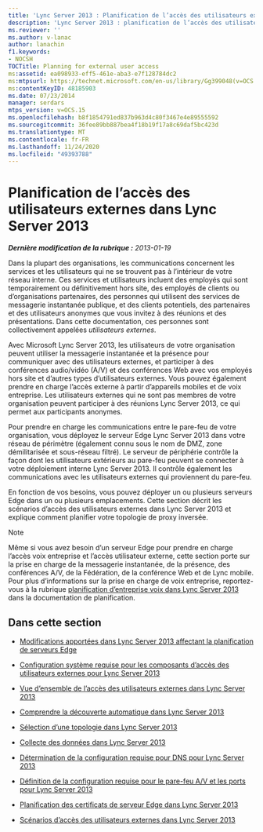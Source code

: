 ```yaml
---
title: 'Lync Server 2013 : Planification de l’accès des utilisateurs externes'
description: 'Lync Server 2013 : planification de l’accès des utilisateurs externes.'
ms.reviewer: ''
ms.author: v-lanac
author: lanachin
f1.keywords:
- NOCSH
TOCTitle: Planning for external user access
ms:assetid: ea098933-eff5-461e-aba3-e7f128784dc2
ms:mtpsurl: https://technet.microsoft.com/en-us/library/Gg399048(v=OCS.15)
ms:contentKeyID: 48185903
ms.date: 07/23/2014
manager: serdars
mtps_version: v=OCS.15
ms.openlocfilehash: b8f1854791ed837b963d4c80f3467e4e89555592
ms.sourcegitcommit: 36fee89bb887bea4f18b19f17a8c69daf5bc423d
ms.translationtype: MT
ms.contentlocale: fr-FR
ms.lasthandoff: 11/24/2020
ms.locfileid: "49393788"
---
```

# <a name="planning-for-external-user-access-in-lync-server-2013"></a>Planification de l’accès des utilisateurs externes dans Lync Server 2013

<div data-xmlns="http://www.w3.org/1999/xhtml">

<div class="topic" data-xmlns="http://www.w3.org/1999/xhtml" data-msxsl="urn:schemas-microsoft-com:xslt" data-cs="https://msdn.microsoft.com/">

<div data-asp="https://msdn2.microsoft.com/asp">



</div>

<div id="mainSection">

<div id="mainBody">

<span> </span>

_**Dernière modification de la rubrique :** 2013-01-19_

Dans la plupart des organisations, les communications concernent les services et les utilisateurs qui ne se trouvent pas à l’intérieur de votre réseau interne. Ces services et utilisateurs incluent des employés qui sont temporairement ou définitivement hors site, des employés de clients ou d’organisations partenaires, des personnes qui utilisent des services de messagerie instantanée publique, et des clients potentiels, des partenaires et des utilisateurs anonymes que vous invitez à des réunions et des présentations. Dans cette documentation, ces personnes sont collectivement appelées *utilisateurs externes*.

Avec Microsoft Lync Server 2013, les utilisateurs de votre organisation peuvent utiliser la messagerie instantanée et la présence pour communiquer avec des utilisateurs externes, et participer à des conférences audio/vidéo (A/V) et des conférences Web avec vos employés hors site et d’autres types d’utilisateurs externes. Vous pouvez également prendre en charge l’accès externe à partir d’appareils mobiles et de voix entreprise. Les utilisateurs externes qui ne sont pas membres de votre organisation peuvent participer à des réunions Lync Server 2013, ce qui permet aux participants anonymes.

Pour prendre en charge les communications entre le pare-feu de votre organisation, vous déployez le serveur Edge Lync Server 2013 dans votre réseau de périmètre (également connu sous le nom de DMZ, zone démilitarisée et sous-réseau filtré). Le serveur de périphérie contrôle la façon dont les utilisateurs extérieurs au pare-feu peuvent se connecter à votre déploiement interne Lync Server 2013. Il contrôle également les communications avec les utilisateurs externes qui proviennent du pare-feu.

En fonction de vos besoins, vous pouvez déployer un ou plusieurs serveurs Edge dans un ou plusieurs emplacements. Cette section décrit les scénarios d’accès des utilisateurs externes dans Lync Server 2013 et explique comment planifier votre topologie de proxy inversée.

<div>


> [!NOTE]  
> Même si vous avez besoin d’un serveur Edge pour prendre en charge l’accès voix entreprise et l’accès utilisateur externe, cette section porte sur la prise en charge de la messagerie instantanée, de la présence, des conférences A/V, de la Fédération, de la conférence Web et de Lync mobile. Pour plus d’informations sur la prise en charge de voix entreprise, reportez-vous à la rubrique <A href="lync-server-2013-planning-for-enterprise-voice.md">planification d’entreprise voix dans Lync Server 2013</A> dans la documentation de planification.



</div>

<div>

## <a name="in-this-section"></a>Dans cette section

  - [Modifications apportées dans Lync Server 2013 affectant la planification de serveurs Edge](lync-server-2013-changes-in-lync-server-that-affect-edge-server-planning.md)

  - [Configuration système requise pour les composants d’accès des utilisateurs externes pour Lync Server 2013](lync-server-2013-system-requirements-for-external-user-access-components.md)

  - [Vue d’ensemble de l’accès des utilisateurs externes dans Lync Server 2013](lync-server-2013-overview-of-external-user-access.md)

  - [Comprendre la découverte automatique dans Lync Server 2013](lync-server-2013-understanding-autodiscover.md)

  - [Sélection d’une topologie dans Lync Server 2013](lync-server-2013-choosing-a-topology.md)

  - [Collecte des données dans Lync Server 2013](lync-server-2013-data-collection.md)

  - [Détermination de la configuration requise pour DNS pour Lync Server 2013](lync-server-2013-determine-dns-requirements.md)

  - [Définition de la configuration requise pour le pare-feu A/V et les ports pour Lync Server 2013](lync-server-2013-determine-external-a-v-firewall-and-port-requirements.md)

  - [Planification des certificats de serveur Edge dans Lync Server 2013](lync-server-2013-plan-for-edge-server-certificates.md)

  - [Scénarios d’accès des utilisateurs externes dans Lync Server 2013](lync-server-2013-scenarios-for-external-user-access.md)

</div>

</div>

<span> </span>

</div>

</div>

</div>

